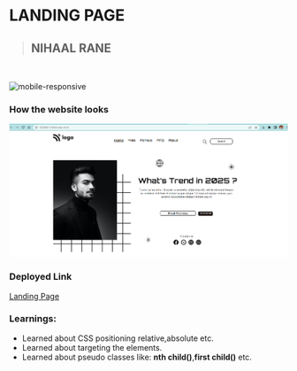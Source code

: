 # LANDING PAGE
> ## NIHAAL RANE
<br/>

![mobile-responsive](https://img.shields.io/badge/Mobile%20Responsive-No-darkred)

### How the website looks

![Landing Page](Landing%20Page.png)

### Deployed Link
[Landing Page](https://62fa87cfeb22370ae6c2b22c--landingpage0903.netlify.app/)

### Learnings:
- Learned about CSS positioning relative,absolute etc.
- Learned about targeting the elements.
- Learned about pseudo classes like: **nth child()**,**first child()** etc.
